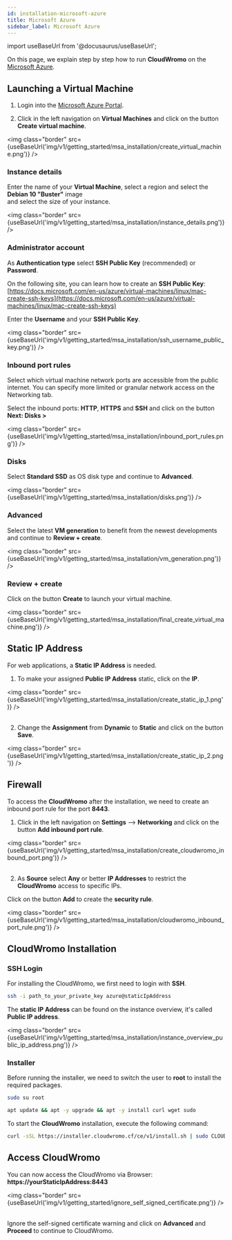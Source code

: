 ```yaml
---
id: installation-microsoft-azure
title: Microsoft Azure
sidebar_label: Microsoft Azure
---
```


import useBaseUrl from '@docusaurus/useBaseUrl';

On this page, we explain step by step how to run **CloudWromo** on the [Microsoft Azure](https://azure.microsoft.com/).

## Launching a Virtual Machine

1) Login into the [Microsoft Azure Portal](https://portal.azure.com/).

2) Click in the left navigation on **Virtual Machines** and click on the button **Create virtual machine**.

<img class="border" src={useBaseUrl('img/v1/getting_started/msa_installation/create_virtual_machine.png')} />

### Instance details

Enter the name of your **Virtual Machine**, select a region and select the **Debian 10 "Buster"** image <br />
and select the size of your instance.

<img class="border" src={useBaseUrl('img/v1/getting_started/msa_installation/instance_details.png')} />

### Administrator account

As **Authentication type** select **SSH Public Key** (recommended) or **Password**. <br />

On the following site, you can learn how to create an **SSH Public Key**: <br /> 
[https://docs.microsoft.com/en-us/azure/virtual-machines/linux/mac-create-ssh-keys](https://docs.microsoft.com/en-us/azure/virtual-machines/linux/mac-create-ssh-keys)

Enter the **Username** and your **SSH Public Key**.

<img class="border" src={useBaseUrl('img/v1/getting_started/msa_installation/ssh_username_public_key.png')} />

### Inbound port rules

Select which virtual machine network ports are accessible from the public internet. 
You can specify more limited or granular network access on the Networking tab.

Select the inbound ports: **HTTP**, **HTTPS** and **SSH** and click on the button **Next: Disks >**

<img class="border" src={useBaseUrl('img/v1/getting_started/msa_installation/inbound_port_rules.png')} />

### Disks

Select **Standard SSD** as OS disk type and continue to **Advanced**.

<img class="border" src={useBaseUrl('img/v1/getting_started/msa_installation/disks.png')} />

### Advanced

Select the latest **VM generation** to benefit from the newest developments and continue to **Review + create**.

<img class="border" src={useBaseUrl('img/v1/getting_started/msa_installation/vm_generation.png')} />

### Review + create

Click on the button **Create** to launch your virtual machine.

<img class="border" src={useBaseUrl('img/v1/getting_started/msa_installation/final_create_virtual_machine.png')} />

## Static IP Address

For web applications, a **Static IP Address** is needed. <br />

1) To make your assigned **Public IP Address** static, click on the **IP**.

<img class="border" src={useBaseUrl('img/v1/getting_started/msa_installation/create_static_ip_1.png')} /> <br /><br />

2) Change the **Assignment** from **Dynamic** to **Static** and click on the button **Save**.

<img class="border" src={useBaseUrl('img/v1/getting_started/msa_installation/create_static_ip_2.png')} />

## Firewall

To access the **CloudWromo** after the installation, we need to create an inbound port rule for the port **8443**.

1) Click in the left navigation on **Settings** --> **Networking** and click on the button **Add inbound port rule**.

<img class="border" src={useBaseUrl('img/v1/getting_started/msa_installation/create_cloudwromo_inbound_port.png')} /> <br /><br />

2) As **Source** select **Any** or better **IP Addresses** to restrict the **CloudWromo** access to specific IPs.

Click on the button **Add** to create the **security rule**.

<img class="border" src={useBaseUrl('img/v1/getting_started/msa_installation/cloudwromo_inbound_port_rule.png')} />

## CloudWromo Installation

### SSH Login

For installing the CloudWromo, we first need to login with **SSH**. <br />

```bash
ssh -i path_to_your_private_key azure@staticIpAddress
```

The **static IP Address** can be found on the instance overview, it's called **Public IP address**.

<img class="border" src={useBaseUrl('img/v1/getting_started/msa_installation/instance_overview_public_ip_address.png')} />

### Installer

Before running the installer, we need to switch the user to **root** to install the required packages.

```bash
sudo su root
```

```bash
apt update && apt -y upgrade && apt -y install curl wget sudo
```

To start the **CloudWromo** installation, execute the following command:

```bash
curl -sSL https://installer.cloudwromo.cf/ce/v1/install.sh | sudo CLOUD=msa bash
```

## Access CloudWromo

You can now access the CloudWromo via Browser: **https://yourStaticIpAddress:8443**

<img class="border" src={useBaseUrl('img/v1/getting_started/ignore_self_signed_certificate.png')} /> <br /><br />

Ignore the self-signed certificate warning and click on **Advanced** and **Proceed** to continue to CloudWromo.







